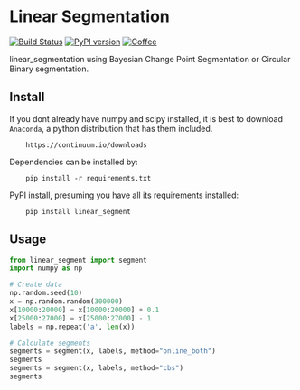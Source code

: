 # Linear Segmentation

[![Build Status](https://travis-ci.org/kylessmith/bcpseg.svg?branch=master)](https://travis-ci.org/kylessmith/linear_segmentation) [![PyPI version](https://badge.fury.io/py/bcpseg.svg)](https://badge.fury.io/py/linear_segmentation)
[![Coffee](https://img.shields.io/badge/-buy_me_a%C2%A0coffee-gray?logo=buy-me-a-coffee&color=ff69b4)](https://www.buymeacoffee.com/kylessmith)

linear_segmentation using Bayesian Change Point Segmentation or Circular Binary segmentation.


## Install

If you dont already have numpy and scipy installed, it is best to download
`Anaconda`, a python distribution that has them included.  
```
    https://continuum.io/downloads
```

Dependencies can be installed by:

```
    pip install -r requirements.txt
```

PyPI install, presuming you have all its requirements installed:
```
	pip install linear_segment
```

## Usage

```python
from linear_segment import segment
import numpy as np

# Create data
np.random.seed(10)
x = np.random.random(300000)
x[10000:20000] = x[10000:20000] + 0.1
x[25000:27000] = x[25000:27000] - 1
labels = np.repeat('a', len(x))

# Calculate segments
segments = segment(x, labels, method="online_both")
segments
segments = segment(x, labels, method="cbs")
segments

```

